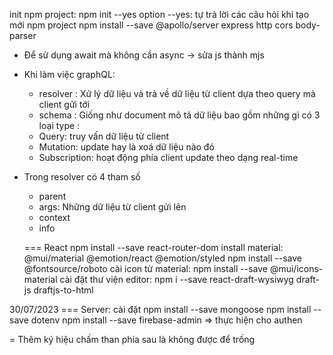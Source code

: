 init npm project: npm init --yes
option --yes: tự trả lời các câu hỏi khi tạo mới npm project
npm install --save @apollo/server express http cors body-parser

- Để sử dụng await mà không cần async -> sửa js thành mjs

- Khi làm việc graphQL:

  - resolver : Xử lý dữ liệu và trả về dữ liệu từ client dựa theo query mà client gửi tới
  - schema : Giống như document mô tã dữ liệu bao gồm những gì
    có 3 loại type :

  * Query: truy vấn dữ liệu từ client
  * Mutation: update hay là xoá dữ liệu nào đó
  * Subscription: hoạt động phía client update theo dạng real-time

- Trong resolver có 4 tham số

  - parent
  - args: Những dữ liệu từ client gửi lên
  - context
  - info

  === React
  npm install --save react-router-dom
  install material: @mui/material @emotion/react @emotion/styled
  npm install --save @fontsource/roboto
  cài icon từ material: npm install --save @mui/icons-material
  cài đặt thư viện editor: npm i --save react-draft-wysiwyg draft-js draftjs-to-html

30/07/2023
=== Server: cài đặt
npm install --save mongoose
npm install --save dotenv
npm install --save firebase-admin => thực hiện cho authen

= Thêm ký hiệu chấm than phía sau là không được để trống
